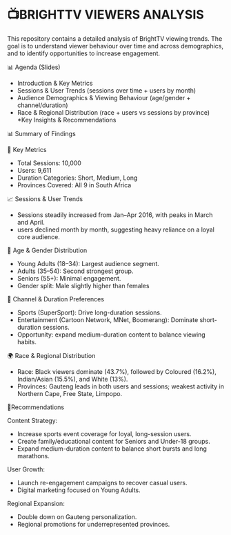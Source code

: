 # 📺BRIGHTTV VIEWERS ANALYSIS

This repository contains a detailed analysis of BrightTV viewing trends. The goal is to understand viewer behaviour over time and across demographics, and to identify opportunities to increase engagement.

📊 Agenda (Slides)
* Introduction & Key Metrics
* Sessions & User Trends (sessions over time + users by month)
* Audience Demographics & Viewing Behaviour (age/gender + channel/duration)
* Race & Regional Distribution (race + users vs sessions by province)
 *Key Insights & Recommendations

 📊 Summary of Findings
 
🧾 Key Metrics
* Total Sessions: 10,000
* Users: 9,611
* Duration Categories: Short, Medium, Long
* Provinces Covered: All 9 in South Africa

📈 Sessions & User Trends
* Sessions steadily increased from Jan–Apr 2016, with peaks in March and April.
* users declined month by month, suggesting heavy reliance on a loyal core audience.

👥 Age & Gender Distribution
* Young Adults (18–34): Largest audience segment.
*  Adults (35–54): Second strongest group.
* Seniors (55+): Minimal engagement.
* Gender split: Male slightly higher than females

📡 Channel & Duration Preferences
* Sports (SuperSport): Drive long-duration sessions.
* Entertainment (Cartoon Network, MNet, Boomerang): Dominate short-duration sessions.
* Opportunity: expand medium-duration content to balance viewing habits.

🌍 Race & Regional Distribution
* Race: Black viewers dominate (43.7%), followed by Coloured (16.2%), Indian/Asian (15.5%), and White (13%).
* Provinces: Gauteng leads in both users and sessions; weakest activity in Northern Cape, Free State, Limpopo.

📌Recommendations

Content Strategy:

* Increase sports event coverage for loyal, long-session users.
* Create family/educational content for Seniors and Under-18 groups.
* Expand medium-duration content to balance short bursts and long marathons.

User Growth:

* Launch re-engagement campaigns to recover casual users.
* Digital marketing focused on Young Adults.

Regional Expansion:

* Double down on Gauteng personalization.
* Regional promotions for underrepresented provinces.





